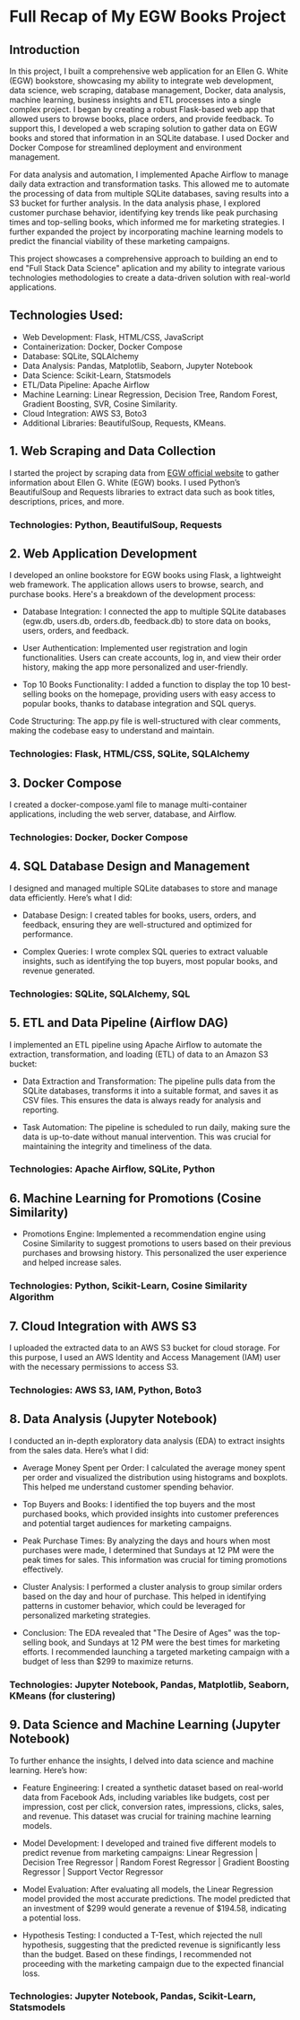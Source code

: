# Full Recap of My EGW Books Project

## Introduction

In this project, I built a comprehensive web application for an Ellen G. White (EGW) bookstore, showcasing my ability to integrate web development, data science, web scraping, database management, Docker, data analysis, machine learning, business insights and ETL processes into a single complex project. I began by creating a robust Flask-based web app that allowed users to browse books, place orders, and provide feedback. To support this, I developed a web scraping solution to gather data on EGW books and stored that information in an SQLite database. I used Docker and Docker Compose for streamlined deployment and environment management.

For data analysis and automation, I implemented Apache Airflow to manage daily data extraction and transformation tasks. This allowed me to automate the processing of data from multiple SQLite databases, saving results into a S3 bucket for further analysis. In the data analysis phase, I explored customer purchase behavior, identifying key trends like peak purchasing times and top-selling books, which informed me for marketing strategies. I further expanded the project by incorporating machine learning models to predict the financial viability of these marketing campaigns.

This project showcases a comprehensive approach to building an end to end "Full Stack Data Science" aplication and my ability to integrate various technologies methodologies to create a data-driven solution with real-world applications.

## Technologies Used:

- Web Development: Flask, HTML/CSS, JavaScript
- Containerization: Docker, Docker Compose
- Database: SQLite, SQLAlchemy
- Data Analysis: Pandas, Matplotlib, Seaborn, Jupyter Notebook
- Data Science: Scikit-Learn, Statsmodels
- ETL/Data Pipeline: Apache Airflow
- Machine Learning: Linear Regression, Decision Tree, Random Forest, Gradient Boosting, SVR, Cosine Similarity.
- Cloud Integration: AWS S3, Boto3
- Additional Libraries: BeautifulSoup, Requests, KMeans.

## 1. Web Scraping and Data Collection

I started the project by scraping data from [EGW official website](https://m.egwwritings.org/es) to gather information about Ellen G. White (EGW) books. I used Python’s BeautifulSoup and Requests libraries to extract data such as book titles, descriptions, prices, and more.

### Technologies: Python, BeautifulSoup, Requests

## 2. Web Application Development

I developed an online bookstore for EGW books using Flask, a lightweight web framework. The application allows users to browse, search, and purchase books. Here's a breakdown of the development process:

- Database Integration: I connected the app to multiple SQLite databases (egw.db, users.db, orders.db, feedback.db) to store data on books, users, orders, and feedback.

- User Authentication: Implemented user registration and login functionalities. Users can create accounts, log in, and view their order history, making the app more personalized and user-friendly.

- Top 10 Books Functionality: I added a function to display the top 10 best-selling books on the homepage, providing users with easy access to popular books, thanks to database integration and SQL querys.

Code Structuring: The app.py file is well-structured with clear comments, making the codebase easy to understand and maintain.

### Technologies: Flask, HTML/CSS, SQLite, SQLAlchemy

## 3. Docker Compose

I created a docker-compose.yaml file to manage multi-container applications, including the web server, database, and Airflow.

### Technologies: Docker, Docker Compose

## 4. SQL Database Design and Management

I designed and managed multiple SQLite databases to store and manage data efficiently. Here’s what I did:

- Database Design: I created tables for books, users, orders, and feedback, ensuring they are well-structured and optimized for performance.

- Complex Queries: I wrote complex SQL queries to extract valuable insights, such as identifying the top buyers, most popular books, and revenue generated.

### Technologies: SQLite, SQLAlchemy, SQL

## 5. ETL and Data Pipeline (Airflow DAG)

I implemented an ETL pipeline using Apache Airflow to automate the extraction, transformation, and loading (ETL) of data to an Amazon S3 bucket:

- Data Extraction and Transformation: The pipeline pulls data from the SQLite databases, transforms it into a suitable format, and saves it as CSV files. This ensures the data is always ready for analysis and reporting.

- Task Automation: The pipeline is scheduled to run daily, making sure the data is up-to-date without manual intervention. This was crucial for maintaining the integrity and timeliness of the data.

### Technologies: Apache Airflow, SQLite, Python

## 6. Machine Learning for Promotions (Cosine Similarity)

- Promotions Engine: Implemented a recommendation engine using Cosine Similarity to suggest promotions to users based on their previous purchases and browsing history. This personalized the user experience and helped increase sales.

### Technologies: Python, Scikit-Learn, Cosine Similarity Algorithm

## 7. Cloud Integration with AWS S3

I uploaded the extracted data to an AWS S3 bucket for cloud storage. For this purpose, I used an AWS Identity and Access Management (IAM) user with the necessary permissions to access S3.

### Technologies: AWS S3, IAM, Python, Boto3

## 8. Data Analysis (Jupyter Notebook)

I conducted an in-depth exploratory data analysis (EDA) to extract insights from the sales data. Here’s what I did:

- Average Money Spent per Order: I calculated the average money spent per order and visualized the distribution using histograms and boxplots. This helped me understand customer spending behavior.

- Top Buyers and Books: I identified the top buyers and the most purchased books, which provided insights into customer preferences and potential target audiences for marketing campaigns.

- Peak Purchase Times: By analyzing the days and hours when most purchases were made, I determined that Sundays at 12 PM were the peak times for sales. This information was crucial for timing promotions effectively.

- Cluster Analysis: I performed a cluster analysis to group similar orders based on the day and hour of purchase. This helped in identifying patterns in customer behavior, which could be leveraged for personalized marketing strategies.

- Conclusion: The EDA revealed that "The Desire of Ages" was the top-selling book, and Sundays at 12 PM were the best times for marketing efforts. I recommended launching a targeted marketing campaign with a budget of less than $299 to maximize returns.

### Technologies: Jupyter Notebook, Pandas, Matplotlib, Seaborn, KMeans (for clustering)

## 9. Data Science and Machine Learning (Jupyter Notebook)

To further enhance the insights, I delved into data science and machine learning. Here’s how:

- Feature Engineering: I created a synthetic dataset based on real-world data from Facebook Ads, including variables like budgets, cost per impression, cost per click, conversion rates, impressions, clicks, sales, and revenue. This dataset was crucial for training machine learning models.

- Model Development: I developed and trained five different models to predict revenue from marketing campaigns:
Linear Regression | Decision Tree Regressor | Random Forest Regressor | Gradient Boosting Regressor | Support Vector Regressor

- Model Evaluation: After evaluating all models, the Linear Regression model provided the most accurate predictions. The model predicted that an investment of $299 would generate a revenue of $194.58, indicating a potential loss.

- Hypothesis Testing: I conducted a T-Test, which rejected the null hypothesis, suggesting that the predicted revenue is significantly less than the budget. Based on these findings, I recommended not proceeding with the marketing campaign due to the expected financial loss.

### Technologies: Jupyter Notebook, Pandas, Scikit-Learn, Statsmodels

